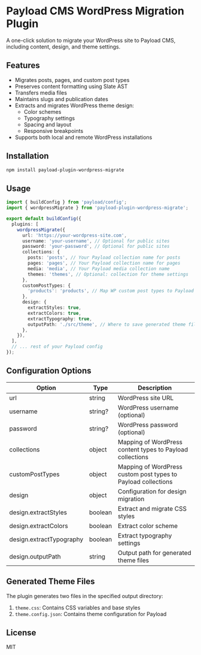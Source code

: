 # Payload CMS WordPress Migration Plugin

A one-click solution to migrate your WordPress site to Payload CMS, including content, design, and theme settings.

## Features

- Migrates posts, pages, and custom post types
- Preserves content formatting using Slate AST
- Transfers media files
- Maintains slugs and publication dates
- Extracts and migrates WordPress theme design:
  - Color schemes
  - Typography settings
  - Spacing and layout
  - Responsive breakpoints
- Supports both local and remote WordPress installations

## Installation

```bash
npm install payload-plugin-wordpress-migrate
```

## Usage

```typescript
import { buildConfig } from 'payload/config';
import { wordpressMigrate } from 'payload-plugin-wordpress-migrate';

export default buildConfig({
  plugins: [
    wordpressMigrate({
      url: 'https://your-wordpress-site.com',
      username: 'your-username', // Optional for public sites
      password: 'your-password', // Optional for public sites
      collections: {
        posts: 'posts', // Your Payload collection name for posts
        pages: 'pages', // Your Payload collection name for pages
        media: 'media', // Your Payload media collection name
        themes: 'themes', // Optional: collection for theme settings
      },
      customPostTypes: {
        'products': 'products', // Map WP custom post types to Payload collections
      },
      design: {
        extractStyles: true,
        extractColors: true,
        extractTypography: true,
        outputPath: './src/theme', // Where to save generated theme files
      },
    }),
  ],
  // ... rest of your Payload config
});
```

## Configuration Options

| Option | Type | Description |
|--------|------|-------------|
| url | string | WordPress site URL |
| username | string? | WordPress username (optional) |
| password | string? | WordPress password (optional) |
| collections | object | Mapping of WordPress content types to Payload collections |
| customPostTypes | object | Mapping of WordPress custom post types to Payload collections |
| design | object | Configuration for design migration |
| design.extractStyles | boolean | Extract and migrate CSS styles |
| design.extractColors | boolean | Extract color scheme |
| design.extractTypography | boolean | Extract typography settings |
| design.outputPath | string | Output path for generated theme files |

## Generated Theme Files

The plugin generates two files in the specified output directory:

1. `theme.css`: Contains CSS variables and base styles
2. `theme.config.json`: Contains theme configuration for Payload

## License

MIT